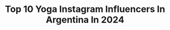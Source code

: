 ---
title: Top 10 Yoga Instagram Influencers In Argentina In 2024
description: >-
  Find top yoga Instagram influencers in Argentina in 2024. Most popular hashtags: #yoga #poesia #cuarentena.
platform: Instagram
hits: 67
text_top: Discover the best Instagram influencers on inBeat.
text_bottom: Our platform holds 67 Instagram influencers like this in Argentina for you to contact.
profiles:
  - username: "melalenoir"
    fullname: >-
      M E L A  L E N O I R
    bio: >-
      BS.AS. - MADRID 🇦🇷 rep: @elizaldepereyra 🐲 acting-yoga-flying my life 🐲 Fan de la gente que hace cosas buenas Más info en el link👇🏼
    location: "Argentina"
    followers: 33298
    engagement: 265
    commentsToLikes: 0.063007
    id: ck5zkuoa2k6ve0i14y4qc1aj0
    verified: true
    hashtags: "#disneyplus, #stm, #disneychannel, #meditaciononline"
  - username: "cataguimarey"
    fullname: >-
      Cata Guimarey
    bio: >-
      🦋Founder @befitbycata 💪🏽Entreno y motivo a mujeres 🌎 🔜 IIN Health Coach 🔜Prof. De Yoga 🧘🏽‍♀️ ✨ @adidasar
    location: "Argentina"
    followers: 139007
    engagement: 126
    commentsToLikes: 0.025801
    id: ck5q3nkfxllar0i11ze99lq3f
    verified: false
    hashtags: "#sukhaproductos, #mat, #matyoga, #befitbycata"
  - username: "rosannau"
    fullname: >-
      Rosanna 🍇
    bio: >-
      A veces tomando la foto, a veces en la foto. Hace un tiempo comencé un viaje, ese viaje lo comparto en @rosanna.yoga 📿 👰🏻 to @anaisalopez
    location: "Argentina"
    followers: 8836
    engagement: 1119
    commentsToLikes: 0.029504
    id: ckap8jthaomsy0i78ft67idsf
    verified: false
    hashtags: "#energia, #30, #mibenitobonito, #buonnatale"
  - username: "claudiaruizcivico"
    fullname: >-
      Claudia Ruiz
    bio: >-
      Lcda. en Filología Hispánica | Profesora de Lengua | Vivo en el #campo y cuido un #huerto | Practicante de #yoga | 😊💚🙏
    location: "Argentina"
    followers: 31811
    engagement: 1252
    commentsToLikes: 0.009376
    id: ck8szms0hp10s0j78z323d53h
    verified: false
    hashtags: "#agriculturabiologica, #huertoecologico, #practiceandalliscoming, #plantas"
  - username: "kekorosen"
    fullname: >-
      Keko Rosenblum
    bio: >-
      👉 @ainaraheladosveganos 🍦 👉 @pizzavegana 🍕 👉 @campamentovegano ⛺️ 👉🏻 Profe Yoga🕉️ 👉🏽 Vegan Fitness💪 👉🏿 Activista por los 🐔🐷🐄 👉🏿 Lic mkt / MBA 🤓
    location: "Argentina"
    followers: 10545
    engagement: 845
    commentsToLikes: 0.038711
    id: ck5pwnlrwnop00i11ovj5ip8o
    verified: false
    hashtags: "#vigilia, #parrilla, #basadoenplantas, #vegana"
  - username: "cata_ferrand"
    fullname: >-
      Catalina F.
    bio: >-
      Actriz. Comunicadora. Instructora en fitness y Profesora de Yoga. A metros de ser Licenciada en RRII. Mamá de Cayetana y Simona. Leonina. In ♡
    location: "Argentina"
    followers: 64658
    engagement: 157
    commentsToLikes: 0.038118
    id: ck602sbffivry0i14erona841
    verified: false
    hashtags: "#s21, #live, #extra, #wiz"
  - username: "flaviasiutti"
    fullname: >-
      ғʟᴀᴠɪᴀ sɪᴜᴛᴛɪ
    bio: >-
      clases de hatha y vinyasa yoga | meditación ⠀⠀⠀⠀⠀⠀⠀⠀⠀⠀⠀⠀ intensivo febrero en @elclub_dedanza del 22 al 26, 11 hs. ↑ link en su bio para anotarte
    location: "Argentina"
    followers: 5979
    engagement: 771
    commentsToLikes: 0.102986
    id: ck6u9o2jjyn3t0j71rqpfgmjy
    verified: false
    hashtags: "#yogaesyoga, #practica, #yoga, #minipractica"
  - username: "mellamoagripina"
    fullname: >-
      ➳      a g r i     🌵🌍🐘
    bio: >-
      📺 Viajo en @viajerasconb 📖 Escribo cosas y tengo dos libros. 🌱 @yogaiverso Mi vocación es acariciar perros y comer sin engordar.
    location: "Argentina"
    followers: 58549
    engagement: 260
    commentsToLikes: 0.017293
    id: ck5zxgi8s7z1c0i14eufq5wc9
    verified: false
    hashtags: "#coronavirus, #frasedeldia, #volveremosaabrazarnos, #poesia"
  - username: "yogaoclonazepam"
    fullname: >-
      Jessica Vega-Puch
    bio: >-
      👁𝙴𝚗𝚜𝚎𝚗̃𝚘 cursos de 𝚈𝚘𝚐𝚊, 𝙼𝚎𝚍𝚒𝚝𝚊𝚌𝚒𝚘́𝚗𓁹y 𝚖𝚒𝚗𝚍𝚏𝚞𝚕𝚗𝚎𝚜𝚜 𝚙𝚊𝚛𝚊 𝚕𝚊 𝚊𝚗𝚜𝚒𝚎𝚍ad ☼☽ 🌙 Rᴇᴛɪʀᴏ ᴅᴇ Yᴏɢᴀ en Cuzco: 24/11 🌓 ESCRITORA: @botiquindeemergenciaemocional
    location: "Argentina"
    followers: 90954
    engagement: 74
    commentsToLikes: 0.043367
    id: ckap1agzqtql20i78qnzakxlb
    verified: false
    hashtags: ""
  - username: "sosomirabellii"
    fullname: >-
      Sofia Mirabelli | Yoga & Wellness
    bio: >-
      ✧ 𝒂𝒒𝒖𝒊 𝒑𝒂𝒓𝒂 𝒊𝒏𝒔𝒑𝒊𝒓𝒂𝒓 ✧ ᴀᴅᴠᴇɴᴛᴜʀᴇ sᴇᴇᴋᴇʀ | ʏᴏɢᴀ ᴛᴇᴀᴄʜᴇʀ | ꜰᴀsʜɪᴏɴ ᴅᴇsɪɢɴᴇʀ - Súmate al Diciembre DETOX 🌿💚👇🏾
    location: "Argentina"
    followers: 222307
    engagement: 235
    commentsToLikes: 0.005094
    id: ck5bw1865kssh0i119kf9w3fq
    verified: false
    hashtags: "#yogaathome, #yogaflow, #yoga, #australia"
---